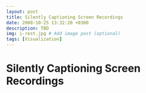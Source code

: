 ```yaml
---
layout: post
title: Silently Captioning Screen Recordings
date: 2008-10-25 13:32:20 +0300
description: TBD
img: i-rest.jpg # Add image post (optional)
tags: [Visualization]
---
```

# Silently Captioning Screen Recordings
